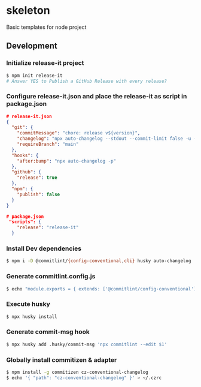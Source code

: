 # skeleton
Basic templates for node project

## Development

### Initialize release-it project
```bash
$ npm init release-it
# Answer YES to Publish a GitHub Release with every release?
```

### Configure release-it.json and place the release-it as script in package.json
```json
# release-it.json
{
  "git": {
    "commitMessage": "chore: release v${version}",
    "changelog": "npx auto-changelog --stdout --commit-limit false -u --template https://raw.githubusercontent.com/release-it/release-it/master/templates/changelog-compact.hbs",
    "requireBranch": "main"
  },
  "hooks": {
    "after:bump": "npx auto-changelog -p"
  },
  "github": {
    "release": true
  },
  "npm": {
    "publish": false
  }
}
```

```json
# package.json
 "scripts": {
    "release": "release-it"
  }

```

### Install Dev dependencies
```bash
$ npm i -D @commitlint/{config-conventional,cli} husky auto-changelog
```

### Generate commitlint.config.js
```bash
$ echo "module.exports = { extends: ['@commitlint/config-conventional'] };" > commitlint.config.js
```

### Execute husky
```bash
$ npx husky install
```

### Generate commit-msg hook
```bash
$ npx husky add .husky/commit-msg 'npx commitlint --edit $1'
```

### Globally install commitizen & adapter
```bash
$ npm install -g commitizen cz-conventional-changelog
$ echo '{ "path": "cz-conventional-changelog" }' > ~/.czrc
```